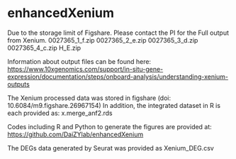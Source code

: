 # enhancedXenium

Due to the storage limit of Figshare. Please contact the PI for the Full output from Xenium.
0027365_1_f.zip
0027365_2_e.zip
0027365_3_d.zip
0027365_4_c.zip
H_E.zip

Information about output files can be found here:
https://www.10xgenomics.com/support/in-situ-gene-expression/documentation/steps/onboard-analysis/understanding-xenium-outputs

The Xenium processed data was stored in figshare (doi: 10.6084/m9.figshare.26967154)
In addition, the integrated dataset in R is each provided as:
x.merge_anf2.rds

Codes including R and Python to generate the figures are provided at:
https://github.com/DaiZYlab/enhancedXenium

The DEGs data generated by Seurat was provided as Xenium_DEG.csv




